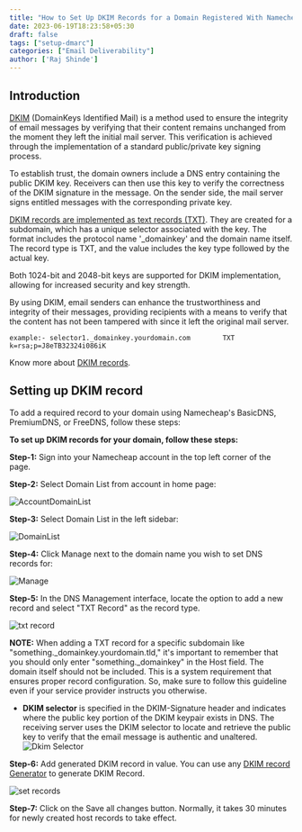 ```yaml
---
title: "How to Set Up DKIM Records for a Domain Registered With Namecheap"
date: 2023-06-19T18:23:58+05:30
draft: false
tags: ["setup-dmarc"]
categories: ["Email Deliverability"]
author: ['Raj Shinde']
---
```



## Introduction

[DKIM](https://emaildojo.io/dkim-checker) (DomainKeys Identified Mail) is a method used to ensure the integrity of email messages by verifying that their content remains unchanged from the moment they left the initial mail server. This verification is achieved through the implementation of a standard public/private key signing process.

To establish trust, the domain owners include a DNS entry containing the public DKIM key. Receivers can then use this key to verify the correctness of the DKIM signature in the message. On the sender side, the mail server signs entitled messages with the corresponding private key.

[DKIM records are implemented as text records (TXT)](https://emaildojo.io/dkim-checker). They are created for a subdomain, which has a unique selector associated with the key. The format includes the protocol name '_domainkey' and the domain name itself. The record type is TXT, and the value includes the key type followed by the actual key.

Both 1024-bit and 2048-bit keys are supported for DKIM implementation, allowing for increased security and key strength.

By using DKIM, email senders can enhance the trustworthiness and integrity of their messages, providing recipients with a means to verify that the content has not been tampered with since it left the original mail server.

`example:- selector1._domainkey.yourdomain.com        TXT     k=rsa;p=J8eTB32324i086iK`


Know more about [DKIM records](https://emaildojo.io/knowledgebase/email-deliverability/introduction-to-dkim-records/).


## Setting up DKIM record

To add a required record to your domain using Namecheap's BasicDNS, PremiumDNS, or FreeDNS, follow these steps:

**To set up DKIM records for your domain, follow these steps:**

**Step-1:**  Sign into your Namecheap account in the top left corner of the page.

**Step-2:**  Select Domain List from account  in home page:

![AccountDomainList](https://i.imgur.com/gjuNflT.png)

**Step-3:**  Select Domain List in the left sidebar:

![DomainList](https://i.imgur.com/zTfK2E5.png)

**Step-4:** Click Manage next to the domain name you wish to set DNS records for:

![Manage](https://i.imgur.com/olq5O1q.png)

**Step-5:** In the DNS Management interface, locate the option to add a new record and select "TXT Record" as the record type.

![txt record](https://i.imgur.com/DkOcSTD.png)
 
**NOTE:** When adding a TXT record for a specific subdomain like "something._domainkey.yourdomain.tld," it's important to remember that you should only enter "something._domainkey" in the Host field. The domain itself should not be included. This is a system requirement that ensures proper record configuration. So, make sure to follow this guideline even if your service provider instructs you otherwise.

- **DKIM selector** is specified in the DKIM-Signature header and indicates where the public key portion of the DKIM keypair exists in DNS. The receiving server uses the DKIM selector to locate and retrieve the public key to verify that the email message is authentic and unaltered.
![Dkim Selector](https://i.imgur.com/ShKcgB5.png)

**Step-6:** Add generated DKIM record in value. You can use any [DKIM record Generator](https://emaildojo.io/dkim-generator) to generate DKIM Record.

![set records](https://i.imgur.com/uSsDIXS.png)


**Step-7:** Click on the Save all changes button. Normally, it takes 30 minutes for newly created host records to take effect.



